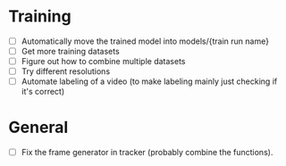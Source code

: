 # Training

- [ ] Automatically move the trained model into models/{train run name}
- [ ] Get more training datasets 
- [ ] Figure out how to combine multiple datasets
- [ ] Try different resolutions
- [ ] Automate labeling of a video (to make labeling mainly just checking if it's correct)

# General

- [ ] Fix the frame generator in tracker (probably combine the functions).